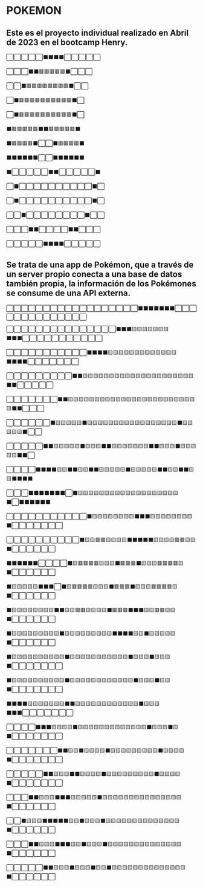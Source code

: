 <h1>POKEMON</h1> 
<span></span>

<h2>Este es el proyecto individual realizado en Abril de 2023 en el bootcamp Henry.</h2>

<p>⬜⬜⬜⬜⬜⬛⬛⬛⬛⬜⬜⬜⬜⬜</p>
<p>⬜⬜⬜⬛⬛🟥🟥🟥🟥🟥⬛⬜⬜⬜</p>
<p>⬜⬜⬛🟥🟥🟥🟥🟥🟥🟥🟥⬛⬜⬜</p>
<p>⬜⬛🟥🟥🟥🟥🟥🟥🟥🟥🟥🟥⬛⬜</p>
<p>⬜⬛🟥🟥🟥🟥🟥🟥🟥🟥🟥🟥⬛⬜</p>
<p>⬛🟥🟥🟥🟥🟥⬛⬛🟥🟥🟥🟥🟥⬛</p>
<p>⬛🟥🟥🟥🟥⬛⬜⬜⬛🟥🟥🟥🟥⬛</p>
<p>⬛⬛⬛⬛⬛⬛⬜⬜⬛⬛⬛⬛⬛⬛</p>
<p>⬛⬜⬜⬜⬜⬜⬛⬛⬜⬜⬜⬜⬜⬛</p>
<p>⬜⬛⬜⬜⬜⬜⬜⬜⬜⬜⬜⬜⬛⬜</p>
<p>⬜⬛⬜⬜⬜⬜⬜⬜⬜⬜⬜⬜⬛⬜</p>
<p>⬜⬜⬛⬜⬜⬜⬜⬜⬜⬜⬜⬛⬜⬜</p>
<p>⬜⬜⬜⬛⬛⬜⬜⬜⬜⬛⬛⬜⬜⬜</p>
<p>⬜⬜⬜⬜⬜⬛⬛⬛⬛⬜⬜⬜⬜⬜ </p>


 <h2>Se trata de una app de Pokémon, que a través de un server propio conecta a una base de datos también propia, la información de los Pokémones se consume de una API externa. </h2>



<p>⬜⬜⬜⬜⬜⬜⬜⬜⬜⬜⬜⬜⬜⬜⬜⬜⬜⬜⬛⬛⬛⬛⬛⬛⬛⬜⬜⬜⬜⬜⬜⬜⬜⬜⬜⬜⬜⬜⬜</p>
<p>⬜⬜⬜⬜⬜⬜⬜⬜⬜⬜⬜⬜⬜⬜⬜⬛⬛⬛🟨🟨🟨🟨🟨🟨🟨⬛⬛⬛⬜⬜⬜⬜⬜⬜⬜⬜⬜⬜⬜</p>
<p>⬜⬜⬜⬜⬜⬜⬜⬜⬜⬜⬜⬛⬛⬛⬛🟨🟨🟨🟨🟨🟨🟨🟨🟨🟨🟨🟨🟨⬛⬛⬛⬛⬜⬜⬜⬜⬜⬜⬜</p>
<p>⬜⬜⬜⬜⬜⬜⬜⬜⬜⬛⬛🟨🟨🟨🟨🟨🟨🟨🟨🟨🟨🟨🟨🟨🟨🟨🟨🟨🟨🟨🟨🟨⬛⬛⬜⬜⬜⬜⬜</p>
<p>⬜⬜⬜⬜⬜⬜⬜⬛⬛🟨🟨🟨🟨🟨🟨🟨🟨🟨🟨🟨🟨🟨🟨🟨🟨🟨🟨🟨🟨🟨🟨🟨🟨🟨⬛⬛⬜⬜⬜</p>
<p>⬜⬜⬜⬜⬜⬜⬛🟨🟨🟨🟨🟨⬛🟨🟨🟨🟨🟨🟨🟨🟨🟨🟨🟨🟨🟨🟨🟨🟨🟨⬛🟨🟨🟨🟨🟨⬛⬜⬜</p>
<p>⬜⬜⬜⬜⬜⬛⬛🟨🟨🟨🟨🟨⬛🟨🟨🟨⬛⬛🟨🟨🟨🟨🟨🟨🟨⬛⬛🟨🟨🟨⬛🟨🟨🟨🟨🟨⬛⬛⬜</p>
<p>⬜⬜⬜⬜⬛⬛⬛⬛🟨🟨⬛⬛🟨🟨⬛⬛🟨🟨🟨🟨🟨⬛🟨🟨🟨🟨🟨⬛⬛🟨🟨⬛⬛🟨🟨⬛⬛⬛⬛</p>
<p>⬜⬜⬜⬛⬛⬛⬛⬛⬛⬛⬜⬛🟨🟨🟨🟨🟨🟨🟨🟨🟨🟨🟨🟨🟨🟨🟨🟨🟨🟨🟨⬛⬜⬛⬛⬛⬛⬛⬛</p>
<p>⬜⬜⬜⬜⬜⬜⬜⬜⬜⬜⬜⬛🟨🟨🟨🟨🟨🟨🟨🟨⬛⬛⬛🟨🟨🟨🟨🟨🟨🟨🟨⬛⬜⬜⬜⬜⬜⬜⬜</p>
<p>⬜⬜⬜⬜⬜⬜⬜⬜⬜⬜⬛🟨🟨🟥🟥🟨🟨🟨🟨⬛⬛⬛⬛⬛🟨🟨🟨🟨🟥🟥🟨🟨⬛⬜⬜⬜⬜⬜⬜</p>
<p>⬛⬛⬛⬛⬛⬛⬜⬜⬜⬜⬛🟨🟥🟥🟥🟥🟨🟨🟨⬛🟥🟥🟥⬛🟨🟨🟨🟥🟥🟥🟥🟨⬛⬜⬜⬜⬜⬜⬜</p>
<p>⬛🟨🟨🟨🟨🟨⬛⬛⬛⬜⬛🟨🟥🟥🟥🟥🟨🟨🟨⬛🟥🟥🟥⬛🟨🟨🟨🟥🟥🟥🟥🟨⬛⬜⬜⬜⬜⬜⬜</p>
<p>⬛🟨🟨🟨🟨🟨🟨🟨🟨⬛⬛🟨🟨🟥🟥🟨🟨🟨🟨⬛🟥🟥🟥⬛⬛⬛🟨🟨🟥🟥🟨🟨⬛⬜⬜⬜⬜⬜⬜</p>
<p>⬛🟨🟨🟨🟨🟨🟨🟨🟨🟨⬛🟨🟨🟨🟨🟨🟨🟨🟨🟨⬛⬛⬛⬛🟨🟨⬛🟨🟨🟨🟨🟨⬛⬜⬜⬜⬜⬜⬜</p>
<p>⬛🟨🟨🟨🟨🟨🟨🟨🟨🟨🟨⬛🟨🟨🟨🟨🟨🟨🟨🟨🟨🟨🟨⬛🟨🟨🟨⬛🟨🟨🟨⬛⬜⬜⬜⬜⬜⬜⬜</p>
<p>⬛🟨🟨🟨🟨🟨🟨🟨🟨🟨🟨⬛🟨🟨🟨🟨🟨🟨🟨🟨🟨🟨🟨🟨⬛🟨🟨🟨⬛🟨🟨⬛⬜⬜⬜⬜⬜⬜⬜</p>
<p>⬛⬛⬛⬛🟨🟨🟨🟨🟨🟨🟨⬛⬛🟨🟨🟨🟨🟨🟨🟨🟨🟨🟨🟨🟨⬛🟨🟨🟨⬛⬛⬛⬜⬜⬜⬜⬜⬜⬜</p>
<p>⬜⬜⬜⬜⬛⬛⬛🟨🟨🟨🟨⬛🟨🟨🟨🟨🟨🟨🟨🟨🟨🟨🟨🟨🟨⬛🟨🟨🟨⬛🟨⬛⬜⬜⬜⬜⬜⬜⬜</p>
<p>⬜⬜⬜⬜⬜⬜⬜⬛⬛🟨🟨⬛🟨🟨🟨🟨⬛🟨🟨🟨🟨🟨🟨🟨🟨🟨⬛🟨🟨🟨🟨⬛⬜⬜⬜⬜⬜⬜⬜</p>
<p>⬜⬜⬜⬜⬜⬛⬛🟨🟨🟨⬛⬛🟨🟨🟨🟨⬛🟨🟨🟨🟨🟨🟨🟨🟨🟨⬛🟨🟨🟨🟨⬛⬜⬜⬜⬜⬜⬜⬜</p>
<p>⬜⬜⬜⬛⬛🟨🟨🟨⬛⬛⬛🟨🟨🟨🟨🟨⬛🟨🟨🟨🟨🟨🟨🟨🟨🟨🟨🟨🟨🟨🟨🟨⬛⬜⬜⬜⬜⬜⬜</p>
<p>⬜⬜⬛🟨🟨🟨⬛⬛⬛⬛⬛🟨🟨⬛🟨🟨🟨⬛🟨🟨🟨🟨🟨🟨🟨🟨🟨🟨🟨🟨🟨🟨⬛⬜⬜⬜⬜⬜⬜</p>
<p>⬜⬜⬜⬛⬛🟨🟨🟨⬛⬛⬛🟨🟨⬛🟨🟨🟨⬛🟨🟨🟨🟨🟨🟨🟨🟨🟨🟨🟨🟨🟨🟨⬛⬜⬜⬜⬜⬜⬜</p>
<p>⬜⬜⬜⬜⬜⬛⬛🟨🟨🟨⬛🟨🟨🟨⬛🟨🟨⬛🟨🟨🟨🟨🟨🟨🟨🟨🟨🟨🟨🟨🟨🟨⬛⬜⬜⬜⬜⬜⬜</p>
